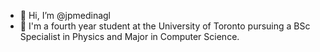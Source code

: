 - 👋 Hi, I’m @jpmedinagl
- 🌱 I'm a fourth year student at the University of Toronto pursuing a BSc Specialist in Physics and Major in Computer Science.
<!--- 💞️ I love learning new things and lately I've been interested in web development. I'm taking a few courses on Udemy hoping to learn more about programming and design my own applications ! --->
<!--- - 👀 --->
<!--- - 📫 --->

<!---
jpmedinagl/jpmedinagl is a ✨ special ✨ repository because its `README.md` (this file) appears on your GitHub profile.
You can click the Preview link to take a look at your changes.
--->
